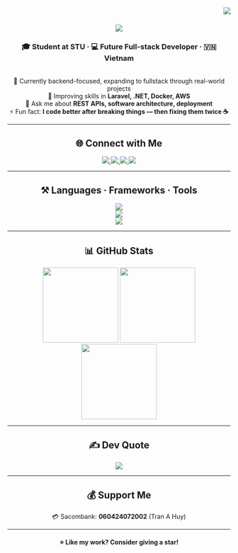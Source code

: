 <img align="right" src="https://visitor-badge.laobi.icu/badge?page_id=tranahuy2407" />

<h1 align="center">
  <img src="https://readme-typing-svg.herokuapp.com/?font=Righteous&size=35&center=true&vCenter=true&width=500&height=70&duration=4000&lines=Hi+there!+👋;+I'm+Tran+A+Huy!;" />
</h1>

<h3 align="center">🎓 Student at STU · 💻 Future Full-stack Developer · 🇻🇳 Vietnam</h3>

<br/>

<div align="center">
🔭 Currently backend-focused, expanding to fullstack through real-world projects  
<br/>
🌱 Improving skills in <strong>Laravel, .NET, Docker, AWS</strong>  
<br/>
💬 Ask me about <strong>REST APIs, software architecture, deployment</strong>  
<br/>
⚡ Fun fact: <strong>I code better after breaking things — then fixing them twice ☕</strong>
</div>

---

<h2 align="center">🌐 Connect with Me</h2>

<div align="center"> 
  <a href="https://www.facebook.com/profile.php?id=100010236822834" target="_blank">
    <img src="https://img.shields.io/badge/Facebook-%231877F2.svg?style=for-the-badge&logo=facebook&logoColor=white" />
  </a>
  <a href="https://instagram.com/tr.ahuyyyy" target="_blank">
    <img src="https://img.shields.io/badge/Instagram-%23E4405F.svg?style=for-the-badge&logo=instagram&logoColor=white" />
  </a>
  <a href="https://tiktok.com/@tr.ahuy" target="_blank">
    <img src="https://img.shields.io/badge/TikTok-%23000000.svg?style=for-the-badge&logo=tiktok&logoColor=white" />
  </a>
  <a href="https://www.linkedin.com/in/tr%E1%BA%A7n-a-huy-953253332/" target="_blank">
    <img src="https://img.shields.io/badge/LinkedIn-%230077B5.svg?style=for-the-badge&logo=linkedin&logoColor=white" />
  </a>
</div>

---

<h2 align="center">⚒️ Languages · Frameworks · Tools</h2>

<div align="center">
  <img src="https://skillicons.dev/icons?i=c,cpp,java,dart,php,html,css,js,jquery,tailwind" /><br/>
  <img src="https://skillicons.dev/icons?i=react,nextjs,nodejs,express,dotnet,laravel,mysql,sqlite,docker,aws" /><br/>
  <img src="https://skillicons.dev/icons?i=postman,figma,vscode,git,github" />
</div>

---

<h2 align="center">📊 GitHub Stats</h2>

<div align="center">

  <img height="170" src="https://github-profile-summary-cards.vercel.app/api/cards/stats?username=tranahuy2407&theme=tokyonight" />

  <img height="170" src="https://github-profile-summary-cards.vercel.app/api/cards/repos-per-language?username=tranahuy2407&theme=tokyonight" />

  <img height="170" src="https://github-profile-summary-cards.vercel.app/api/cards/productive-time?username=tranahuy2407&theme=tokyonight&utcOffset=8" />

</div>

---

<h2 align="center">✍️ Dev Quote</h2>

<p align="center">
  <img src="https://quotes-github-readme.vercel.app/api?type=horizontal&theme=tokyonight" />
</p>

---

<h2 align="center">💰 Support Me</h2>

<p align="center">💳 Sacombank: <strong>060424072002</strong> (Tran A Huy)</p>

---

<h4 align="center">⭐ Like my work? Consider giving a star!</h4>
